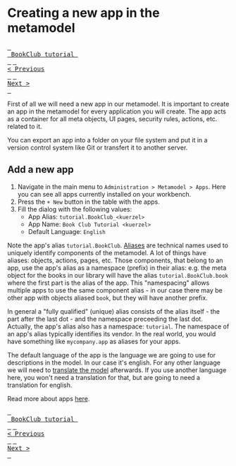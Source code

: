 # Creating a new app in the metamodel

[<kbd> <br> BookClub tutorial <br> </kbd>](index.md) [<kbd> <br>< Previous <br> </kbd>](01_Preparation.md) [<kbd> <br>Next > <br> </kbd>](03_Connecting_to_an_sql_database.md)

First of all we will need a new app in our metamodel. It is important to create an app in the metamodel for every application you will create. The app acts as a container for all meta objects, UI pages, security rules, actions, etc. related to it. 

You can export an app into a folder on your file system and put it in a version control system like Git or transfert it to another server. 

## Add a new app

1. Navigate in the main menu to `Administration > Metamodel > Apps`. Here you can see all apps currently installed on your workbench.
2. Press the `+ New` button in the table with the apps.
3. Fill the dialog with the following values:
	- App Alias: `tutorial.BookClub_<kuerzel>`
	- App Name: `Book Club Tutorial <kuerzel>`
	- Default Language: `English`
	
Note the app's alias `tutorial.BookClub`. [Aliases](../../understanding_the_metamodel/Aliases_and_selectors.md) are technical names used to uniquely identify components of the metamodel. A lot of things have aliases: objects, actions, pages, etc. Those components, that belong to an app, use the app's alias as a namespace (prefix) in their alias: e.g. the meta object for the books in our library will have the alias `tutorial.BookClub.book` where the first part is the alias of the app. This "namespacing" allows multiple apps to use the same component alias - in our case there may be other app with objects aliased `book`, but they will have another prefix.

In general a "fully qualified" (unique) alias consists of the alias itself - the part after the last dot - and the namespace preceeding the last dot. Actually, the app's alias also has a namespace: `tutorial`. The namespace of an app's alias typically identifies its vendor. In the real world, you would have something like `mycompany.app` as aliases for your apps.

The default language of the app is the language we are going to use for descriptions in the model. In our case it's english. For any other language we will need to [translate the model](X_Adding_translations.md) afterwards. If you use another language here, you won't need a translation for that, but are going to need a translation for english.

Read more about apps [here](../../understanding_the_metamodel/App_metamodel.md).

[<kbd> <br> BookClub tutorial <br> </kbd>](index.md) [<kbd> <br>< Previous <br> </kbd>](01_Preparation.md) [<kbd> <br>Next > <br> </kbd>](03_Connecting_to_an_sql_database.md)